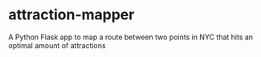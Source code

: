 # attraction-mapper
A Python Flask app to map a route between two points in NYC that hits an optimal amount of attractions
